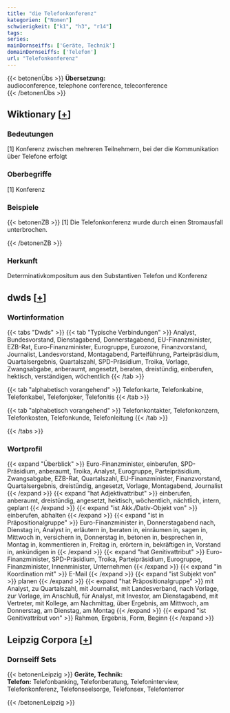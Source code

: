 ```yaml
---
title: "die Telefonkonferenz"
kategorien: ["Nomen"]
schwierigkeit: ["k1", "h3", "r14"]
tags:
series:
mainDornseiffs: ['Geräte, Technik']
domainDornseiffs: ['Telefon']
url: "Telefonkonferenz"
---
```


{{< betonenÜbs >}}
**Übersetzung:**  
audioconference, telephone conference, teleconference  
{{< /betonenÜbs >}}

## Wiktionary [[+](https://de.wiktionary.org/wiki/Telefonkonferenz)]

### Bedeutungen
[1] Konferenz zwischen mehreren Teilnehmern, bei der die Kommunikation über Telefone erfolgt  

### Oberbegriffe
[1] Konferenz  

### Beispiele
{{< betonenZB >}}
[1] Die Telefonkonferenz wurde durch einen Stromausfall unterbrochen.  

{{< /betonenZB >}}
### Herkunft
Determinativkompositum aus den Substantiven Telefon und Konferenz  



## dwds [[+](https://www.dwds.de/wb/Telefonkonferenz)]

### Wortinformation
{{< tabs "Dwds" >}}
{{< tab "Typische Verbindungen" >}}
Analyst, Bundesvorstand, Dienstagabend, Donnerstagabend, EU-Finanzminister, EZB-Rat, Euro-Finanzminister, Eurogruppe, Eurozone, Finanzvorstand, Journalist, Landesvorstand, Montagabend, Parteiführung, Parteipräsidium, Quartalsergebnis, Quartalszahl, SPD-Präsidium, Troika, Vorlage, Zwangsabgabe, anberaumt, angesetzt, beraten, dreistündig, einberufen, hektisch, verständigen, wöchentlich
{{< /tab >}}

{{< tab "alphabetisch vorangehend" >}}
Telefonkarte, Telefonkabine, Telefonkabel, Telefonjoker, Telefonitis
{{< /tab >}}

{{< tab "alphabetisch vorangehend" >}}
Telefonkontakter, Telefonkonzern, Telefonkosten, Telefonkunde, Telefonleitung
{{< /tab >}}

{{< /tabs >}}

### Wortprofil
{{< expand "Überblick" >}} Euro-Finanzminister, einberufen, SPD-Präsidium, anberaumt, Troika, Analyst, Eurogruppe, Parteipräsidium, Zwangsabgabe, EZB-Rat, Quartalszahl, EU-Finanzminister, Finanzvorstand, Quartalsergebnis, dreistündig, angesetzt, Vorlage, Montagabend, Journalist {{< /expand >}}
{{< expand "hat Adjektivattribut" >}} einberufen, anberaumt, dreistündig, angesetzt, hektisch, wöchentlich, nächtlich, intern, geplant {{< /expand >}}
{{< expand "ist Akk./Dativ-Objekt von" >}} einberufen, abhalten {{< /expand >}}
{{< expand "ist in Präpositionalgruppe" >}} Euro-Finanzminister in, Donnerstagabend nach, Dienstag in, Analyst in, erläutern in, beraten in, einräumen in, sagen in, Mittwoch in, versichern in, Donnerstag in, betonen in, besprechen in, Montag in, kommentieren in, Freitag in, erörtern in, bekräftigen in, Vorstand in, ankündigen in {{< /expand >}}
{{< expand "hat Genitivattribut" >}} Euro-Finanzminister, SPD-Präsidium, Troika, Parteipräsidium, Eurogruppe, Finanzminister, Innenminister, Unternehmen {{< /expand >}}
{{< expand "in Koordination mit" >}} E-Mail {{< /expand >}}
{{< expand "ist Subjekt von" >}} planen {{< /expand >}}
{{< expand "hat Präpositionalgruppe" >}} mit Analyst, zu Quartalszahl, mit Journalist, mit Landesverband, nach Vorlage, zur Vorlage, im Anschluß, für Analyst, mit Investor, am Dienstagabend, mit Vertreter, mit Kollege, am Nachmittag, über Ergebnis, am Mittwoch, am Donnerstag, am Dienstag, am Montag {{< /expand >}}
{{< expand "ist Genitivattribut von" >}} Rahmen, Ergebnis, Form, Beginn {{< /expand >}}

## Leipzig Corpora [[+](https://corpora.uni-leipzig.de/en/res?word=Telefonkonferenz&corpusId=deu_newscrawl-public_2018)]

### Dornseiff Sets
{{< betonenLeipzig >}}
**Geräte, Technik:**  
**Telefon:** Telefonbanking, Telefonberatung, Telefoninterview, Telefonkonferenz, Telefonseelsorge, Telefonsex, Telefonterror  

{{< /betonenLeipzig >}}
